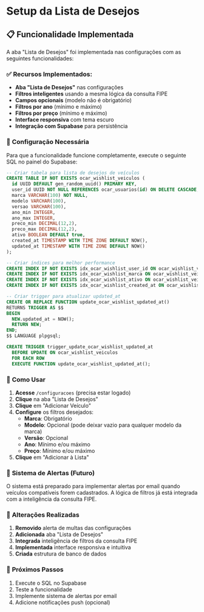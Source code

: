 # Setup da Lista de Desejos

## 📋 **Funcionalidade Implementada**

A aba "Lista de Desejos" foi implementada nas configurações com as seguintes funcionalidades:

### ✅ **Recursos Implementados:**
- **Aba "Lista de Desejos"** nas configurações
- **Filtros inteligentes** usando a mesma lógica da consulta FIPE
- **Campos opcionais** (modelo não é obrigatório)
- **Filtros por ano** (mínimo e máximo)
- **Filtros por preço** (mínimo e máximo)
- **Interface responsiva** com tema escuro
- **Integração com Supabase** para persistência

### 🔧 **Configuração Necessária**

Para que a funcionalidade funcione completamente, execute o seguinte SQL no painel do Supabase:

```sql
-- Criar tabela para lista de desejos de veículos
CREATE TABLE IF NOT EXISTS ocar_wishlist_veiculos (
  id UUID DEFAULT gen_random_uuid() PRIMARY KEY,
  user_id UUID NOT NULL REFERENCES ocar_usuarios(id) ON DELETE CASCADE,
  marca VARCHAR(100) NOT NULL,
  modelo VARCHAR(100),
  versao VARCHAR(100),
  ano_min INTEGER,
  ano_max INTEGER,
  preco_min DECIMAL(12,2),
  preco_max DECIMAL(12,2),
  ativo BOOLEAN DEFAULT true,
  created_at TIMESTAMP WITH TIME ZONE DEFAULT NOW(),
  updated_at TIMESTAMP WITH TIME ZONE DEFAULT NOW()
);

-- Criar índices para melhor performance
CREATE INDEX IF NOT EXISTS idx_ocar_wishlist_user_id ON ocar_wishlist_veiculos(user_id);
CREATE INDEX IF NOT EXISTS idx_ocar_wishlist_marca ON ocar_wishlist_veiculos(marca);
CREATE INDEX IF NOT EXISTS idx_ocar_wishlist_ativo ON ocar_wishlist_veiculos(ativo);
CREATE INDEX IF NOT EXISTS idx_ocar_wishlist_created_at ON ocar_wishlist_veiculos(created_at);

-- Criar trigger para atualizar updated_at
CREATE OR REPLACE FUNCTION update_ocar_wishlist_updated_at()
RETURNS TRIGGER AS $$
BEGIN
  NEW.updated_at = NOW();
  RETURN NEW;
END;
$$ LANGUAGE plpgsql;

CREATE TRIGGER trigger_update_ocar_wishlist_updated_at
  BEFORE UPDATE ON ocar_wishlist_veiculos
  FOR EACH ROW
  EXECUTE FUNCTION update_ocar_wishlist_updated_at();
```

### 🎯 **Como Usar**

1. **Acesse** `/configuracoes` (precisa estar logado)
2. **Clique** na aba "Lista de Desejos"
3. **Clique** em "Adicionar Veículo"
4. **Configure** os filtros desejados:
   - **Marca**: Obrigatório
   - **Modelo**: Opcional (pode deixar vazio para qualquer modelo da marca)
   - **Versão**: Opcional
   - **Ano**: Mínimo e/ou máximo
   - **Preço**: Mínimo e/ou máximo
5. **Clique** em "Adicionar à Lista"

### 📧 **Sistema de Alertas (Futuro)**

O sistema está preparado para implementar alertas por email quando veículos compatíveis forem cadastrados. A lógica de filtros já está integrada com a inteligência da consulta FIPE.

### 🔄 **Alterações Realizadas**

1. **Removido** alerta de multas das configurações
2. **Adicionada** aba "Lista de Desejos" 
3. **Integrada** inteligência de filtros da consulta FIPE
4. **Implementada** interface responsiva e intuitiva
5. **Criada** estrutura de banco de dados

### 🚀 **Próximos Passos**

1. Execute o SQL no Supabase
2. Teste a funcionalidade
3. Implemente sistema de alertas por email
4. Adicione notificações push (opcional)
